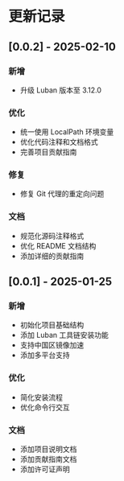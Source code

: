 # 更新记录

## [0.0.2] - 2025-02-10
### 新增
- 升级 Luban 版本至 3.12.0

### 优化
- 统一使用 LocalPath 环境变量
- 优化代码注释和文档格式
- 完善项目贡献指南

### 修复
- 修复 Git 代理的重定向问题

### 文档
- 规范化源码注释格式
- 优化 README 文档结构
- 添加详细的贡献指南

## [0.0.1] - 2025-01-25
### 新增
- 初始化项目基础结构
- 添加 Luban 工具链安装功能
- 支持中国区镜像加速
- 添加多平台支持

### 优化
- 简化安装流程
- 优化命令行交互

### 文档
- 添加项目说明文档
- 添加贡献指南文档
- 添加许可证声明
